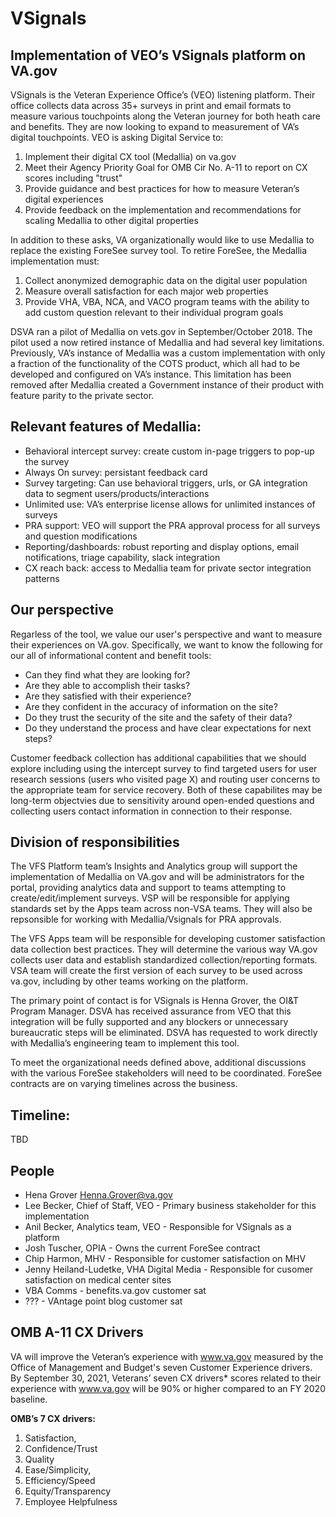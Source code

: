 # VSignals

## Implementation of VEO’s VSignals platform on VA.gov

VSignals is the Veteran Experience Office’s (VEO) listening platform. Their office collects data across 35+ surveys in print and email formats to measure various touchpoints along the Veteran journey for both heath care and benefits. They are now looking to expand to measurement of VA’s digital touchpoints. VEO is asking Digital Service to:
1. Implement their digital CX tool (Medallia) on va.gov
2. Meet their Agency Priority Goal for OMB Cir No. A-11 to report on CX scores including "trust"
2. Provide guidance and best practices for how to measure Veteran’s digital experiences
3. Provide feedback on the implementation and recommendations for scaling Medallia to other digital properties

In addition to these asks, VA organizationally would like to use Medallia to replace the existing ForeSee survey tool. To retire ForeSee, the Medallia implementation must:
1. Collect anonymized demographic data on the digital user population
2. Measure overall satisfaction for each major web properties
3. Provide VHA, VBA, NCA, and VACO program teams with the ability to add custom question relevant to their individual program goals

DSVA ran a pilot of Medallia on vets.gov in September/October 2018. The pilot used a now retired instance of Medallia and had several key limitations. Previously, VA’s instance of Medallia was a custom implementation with only a fraction of the functionality of the COTS product, which all had to be developed and configured on VA’s instance. This limitation has been removed after Medallia created a Government instance of their product with feature parity to the private sector. 

## Relevant features of Medallia:

- Behavioral intercept survey: create custom in-page triggers to pop-up the survey
- Always On survey: persistant feedback card
- Survey targeting: Can use behavioral triggers, urls, or GA integration data to segment users/products/interactions
- Unlimited use: VA’s enterprise license allows for unlimited instances of surveys
- PRA support: VEO will support the PRA approval process for all surveys and question modifications
- Reporting/dashboards: robust reporting and display options, email notifications, triage capability, slack integration
- CX reach back: access to Medallia team for private sector integration patterns

## Our perspective
Regarless of the tool, we value our user's perspective and want to measure their experiences on VA.gov. Specifically, we want to know the following for our all of informational content and benefit tools:
- Can they find what they are looking for?
- Are they able to accomplish their tasks?
- Are they satisfied with their experience?
- Are they confident in the accuracy of information on the site?
- Do they trust the security of the site and the safety of their data?
- Do they understand the process and have clear expectations for next steps?

Customer feedback collection has additional capabilities that we should explore including using the intercept survey to find targeted users for user research sessions (users who visited page X) and routing user concerns to the appropriate team for service recovery. Both of these capabilites may be long-term objectvies due to sensitivity around open-ended questions and collecting users contact information in connection to their response.

## Division of responsibilities

The VFS Platform team’s Insights and Analytics group will support the implementation of Medallia on VA.gov and will be administrators for the portal, providing analytics data and support to teams attempting to create/edit/implement surveys. VSP will be responsible for applying standards set by the Apps team across non-VSA teams. They will also be repsonsible for working with Medallia/Vsignals for PRA approvals.

The VFS Apps team will be responsible for developing customer satisfaction data collection best practices. They will determine the various way VA.gov collects user data and establish standardized collection/reporting formats. VSA team will create the first version of each survey to be used across va.gov, including by other teams working on the platform.

The primary point of contact is for VSignals is Henna Grover, the OI&T Program Manager. DSVA has received assurance from VEO that this integration will be fully supported and any blockers or unnecessary bureaucratic steps will be eliminated. DSVA has requested to work directly with Medallia’s engineering team to implement this tool.

To meet the organizational needs defined above, additional discussions with the various ForeSee stakeholders will need to be coordinated. ForeSee contracts are on varying timelines across the business.

## Timeline:

TBD

## People
- Hena Grover <Henna.Grover@va.gov>
- Lee Becker, Chief of Staff, VEO - Primary business stakeholder for this implementation
- Anil Becker, Analytics team, VEO - Responsible for VSignals as a platform
- Josh Tuscher, OPIA - Owns the current ForeSee contract
- Chip Harmon, MHV - Responsible for customer satisfaction on MHV
- Jenny Heiland-Ludetke, VHA Digital Media - Responsible for cusomer satisfaction on medical center sites
- VBA Comms - benefits.va.gov customer sat
- ??? - VAntage point blog customer sat


## OMB A-11 CX Drivers

VA will improve the Veteran’s experience with www.va.gov measured by the Office of Management and Budget's seven Customer Experience drivers. By September 30, 2021, Veterans’ seven CX drivers* scores related to their experience with www.va.gov will be 90% or higher compared to an FY 2020 baseline.

**OMB’s 7 CX drivers:**
1. Satisfaction, 
2. Confidence/Trust
3. Quality 
4. Ease/Simplicity, 
5. Efficiency/Speed
6. Equity/Transparency
7. Employee Helpfulness

